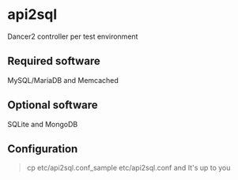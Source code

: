 # api2sql

Dancer2 controller per test environment

## Required software

MySQL/MariaDB and Memcached

## Optional software
SQLite and MongoDB

## Configuration
> cp etc/api2sql.conf_sample etc/api2sql.conf
and It's up to you
